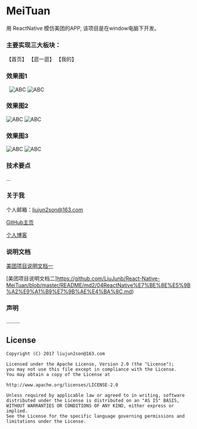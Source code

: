 # MeiTuan
用 ReactNative 模仿美团的APP,  该项目是在window电脑下开发。

### 主要实现三大板块：
  
  【首页】
  【逛一逛】
  【我的】

### 效果图1
  
   ![ABC](https://github.com/LiuJunb/MeiTuan/blob/master/README/image/09r.png) 
   ![ABC](https://github.com/LiuJunb/MeiTuan/blob/master/README/image/10.png) 
   
### 效果图2
   ![ABC](https://github.com/LiuJunb/MeiTuan/blob/master/README/image/11.png) 
   ![ABC](https://github.com/LiuJunb/MeiTuan/blob/master/README/image/12.png) 
   
### 效果图3 
   
   ![ABC](https://github.com/LiuJunb/MeiTuan/blob/master/README/image/13.png) 
   ![ABC](https://github.com/LiuJunb/MeiTuan/blob/master/README/md1/51.png) 
### 技术要点  
  
  ...

  
### 关于我
  
个人邮箱：liujun2son@163.com

[GitHub主页](https://github.com/LiuJunb)


[个人博客](http://blog.csdn.net/u012987546)


### 说明文档
[美团项目说明文档一](https://github.com/LiuJunb/React-Native-MeiTuan/blob/master/README/md1/03ReactNative%E7%BE%8E%E5%9B%A2%E9%A1%B9%E7%9B%AE%E4%B8%80.md)

[美团项目说明文档二]https://github.com/LiuJunb/React-Native-MeiTuan/blob/master/README/md2/04ReactNative%E7%BE%8E%E5%9B%A2%E9%A1%B9%E7%9B%AE%E4%BA%8C.md)

### 声明

 .........

License
--
    Copyright (C) 2017 liujun2son@163.com

    Licensed under the Apache License, Version 2.0 (the "License");
    you may not use this file except in compliance with the License.
    You may obtain a copy of the License at

    http://www.apache.org/licenses/LICENSE-2.0

    Unless required by applicable law or agreed to in writing, software
    distributed under the License is distributed on an "AS IS" BASIS,
    WITHOUT WARRANTIES OR CONDITIONS OF ANY KIND, either express or implied.
    See the License for the specific language governing permissions and
    limitations under the License.

